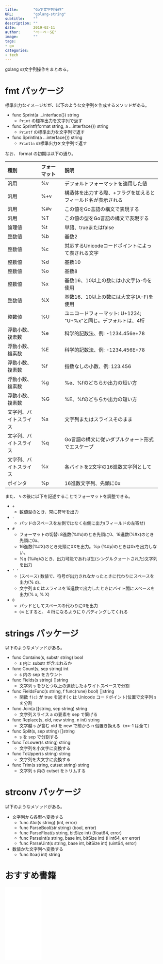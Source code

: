 ```yaml
---
title:       "Goで文字列操作"
URL:         "golang-string"
subtitle:    ""
description: ""
date:        2019-02-11
author:      "ぺーぺーSE"
image:       ""
tags:
- go
categories:
- tech
---
```


golang の文字列操作をまとめる。

<!--more-->

# fmt パッケージ

標準出力なイメージだが、以下のような文字列を作成するメソッドがある。

- func Sprint(a ...interface{}) string
    - `Print` の標準出力を文字列で返す
- func Sprintf(format string, a ...interface{}) string
    - `Printf` の標準出力を文字列で返す
- func Sprintln(a ...interface{}) string
    - `Println` の標準出力を文字列で返す

なお、 format の初期は以下の通り。

|種別|フォーマット|説明|
|:---|:---|:---|
|汎用|%v|デフォルトフォーマットを適用した値|
|汎用|%+v|構造体を出力する際、+フラグを加えるとフィールド名が表示される|
|汎用|%#v|この値をGo言語の構文で表現する|
|汎用|%T|この値の型をGo言語の構文で表現する|
|論理値|%t|単語、trueまたはfalse|
|整数値|%b|基数2|
|整数値|%c|対応するUnicodeコードポイントによって表される文字|
|整数値|%d|基数10|
|整数値|%o|基数8|
|整数値|%x|基数16、10以上の数には小文字(a-f)を使用|
|整数値|%X|基数16、10以上の数には大文字(A-F)を使用|
|整数値|%U|ユニコードフォーマット: U+1234; "U+%x"と同じ。デフォルトは、4桁|
|浮動小数、複素数|%e|科学的記数法、例: -1234.456e+78|
|浮動小数、複素数|%E|科学的記数法、例: -1234.456E+78|
|浮動小数、複素数|%f|指数なしの小数、例: 123.456|
|浮動小数、複素数|%g|%e、%fのどちらか出力の短い方|
|浮動小数、複素数|%G|%E、%fのどちらか出力の短い方|
|文字列、バイトスライス|%s|文字列またはスライスそのまま|
|文字列、バイトスライス|%q|Go言語の構文に従いダブルクォート形式でエスケープ|
|文字列、バイトスライス|%x|各バイトを2文字の16進数文字列として|
|ポインタ|%p|16進数文字列、先頭に0x|

また、 `%` の後に以下を記述することでフォーマットを調整できる。

- `+`
    - 数値型のとき、常に符号を出力
- `-`
    - パッドのスペースを左側ではなく右側に出力(フィールドの左寄せ)
- `#`
    - フォーマットの切替: 8進数(%#o)のとき先頭に0、16進数(%#x)のとき先頭に0x、
    - 16進数(%#X)のとき先頭に0Xを出力。%p (%#p)のときは0xを出力しない。
    - %q (%#q)のとき、出力可能であれば生(シングルクォートされた)文字列を出力
- `' '`
    - (スペース) 数値で、符号が出力されなかったときに代わりにスペースを出力(% d)、
    - 文字列またはスライスを16進数で出力したときにバイト間にスペースを出力(% x, % X)
- `0`
    - パッドとしてスペースの代わりに0を出力
    - `04` とすると、 4 桁になるように 0 パディングしてくれる

# strings パッケージ

以下のようなメソッドがある。

- func Contains(s, substr string) bool
    - s 内に substr が含まれるか
- func Count(s, sep string) int
    - s 内の sep をカウント
- func Fields(s string) []string
    - 文字列 s をひとつ以上の連続したホワイトスペースで分割
- func FieldsFunc(s string, f func(rune) bool) []string
    - 関数 `f(c)` が true を返す( c は Unicode コードポイント)位置で文字列 s を分割
- func Join(a []string, sep string) string
    - 文字列スライス a の要素を sep で繋げる
- func Replace(s, old, new string, n int) string
    - 文字越 s が含む old を new で前から n 個置き換える（n=-1 は全て）
- func Split(s, sep string) []string
    - s を sep で分割する
- func ToLower(s string) string
    - 文字列を小文字に変換する
- func ToUpper(s string) string
    - 文字列を大文字に変換する
- func Trim(s string, cutset string) string
    - 文字列 s 内の cutset をトリムする

# strconv パッケージ

以下のようなメソッドがある。

- 文字列から各型へ変換する
    - func Atoi(s string) (int, error)
    - func ParseBool(str string) (bool, error)
    - func ParseFloat(s string, bitSize int) (float64, error)
    - func ParseInt(s string, base int, bitSize int) (i int64, err error)
    - func ParseUint(s string, base int, bitSize int) (uint64, error)
- 数値かた文字列へ変換する
    - func Itoa(i int) string

# おすすめ書籍

<!-- amazon affiliate kindle golang --->
<iframe sandbox="allow-popups allow-scripts allow-modals allow-forms allow-same-origin" style="width:120px;height:240px;" marginwidth="0" marginheight="0" scrolling="no" frameborder="0" src="//rcm-fe.amazon-adsystem.com/e/cm?lt1=_blank&bc1=000000&IS2=1&bg1=FFFFFF&fc1=000000&lc1=0000FF&t=tanakakns-22&language=ja_JP&o=9&p=8&l=as4&m=amazon&f=ifr&ref=as_ss_li_til&asins=B07VPSXF6N&linkId=41e7577d372f3469241a8f7608cc6fc2"></iframe>